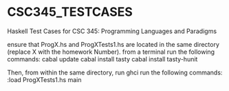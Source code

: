 # CSC345_TESTCASES
Haskell Test Cases for CSC 345: Programming Languages and Paradigms


ensure that ProgX.hs and ProgXTests1.hs are located in the same directory (replace X with the homework Number).
from a terminal run the following commands:
  cabal update
  cabal install tasty
  cabal install tasty-hunit

Then, from within the same directory, run ghci run the following commands:
  :load ProgXTests1.hs
  main
